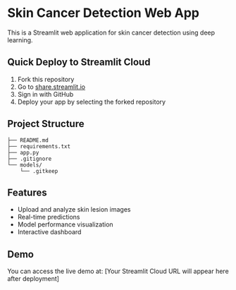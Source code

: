 # Skin Cancer Detection Web App

This is a Streamlit web application for skin cancer detection using deep learning.

## Quick Deploy to Streamlit Cloud

1. Fork this repository
2. Go to [share.streamlit.io](https://share.streamlit.io)
3. Sign in with GitHub
4. Deploy your app by selecting the forked repository

## Project Structure
```
├── README.md
├── requirements.txt
├── app.py
├── .gitignore
└── models/
    └── .gitkeep
```

## Features
- Upload and analyze skin lesion images
- Real-time predictions
- Model performance visualization
- Interactive dashboard

## Demo
You can access the live demo at: [Your Streamlit Cloud URL will appear here after deployment]
